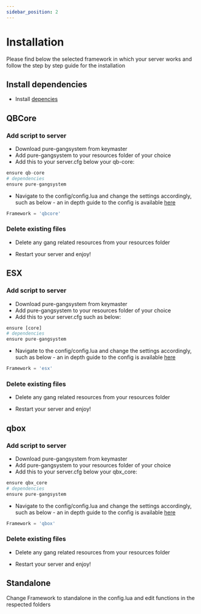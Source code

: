 ```yaml
---
sidebar_position: 2
---
```


# Installation

Please find below the selected framework in which your server works and follow the step by step guide for the installation

<!-- TODO: SQL TELL THEM TO INSTALL IT -->

## Install dependencies

- Install [depencies](./introduction#dependencies)

## QBCore

### Add script to server

- Download pure-gangsystem from keymaster
- Add pure-gangsystem to your resources folder of your choice
- Add this to your server.cfg below your qb-core:

```python title="server.cfg"
ensure qb-core
# dependencies
ensure pure-gangsystem
```

- Navigate to the config/config.lua and change the settings accordingly, such as below - an in depth guide to the config is available [here](./configuration)

```python title="config/config.lua"
Framework = 'qbcore'
```

### Delete existing files

- Delete any gang related resources from your resources folder

- Restart your server and enjoy!

## ESX

### Add script to server

- Download pure-gangsystem from keymaster
- Add pure-gangsystem to your resources folder of your choice
- Add this to your server.cfg such as below:

```python title="server.cfg"
ensure [core]
# dependencies
ensure pure-gangsystem
```

- Navigate to the config/config.lua and change the settings accordingly, such as below - an in depth guide to the config is available [here](./configuration)

```python title="config/config.lua"
Framework = 'esx'
```

### Delete existing files

- Delete any gang related resources from your resources folder

- Restart your server and enjoy!

## qbox

### Add script to server

- Download pure-gangsystem from keymaster
- Add pure-gangsystem to your resources folder of your choice
- Add this to your server.cfg below your qbx_core:

```python title="server.cfg"
ensure qbx_core
# dependencies
ensure pure-gangsystem
```

- Navigate to the config/config.lua and change the settings accordingly, such as below - an in depth guide to the config is available [here](./configuration)

```python title="config/config.lua"
Framework = 'qbox'
```

### Delete existing files

- Delete any gang related resources from your resources folder

- Restart your server and enjoy!

## Standalone

Change Framework to standalone in the config.lua and edit functions in the respected folders

<!-- TODO: SQL -->
